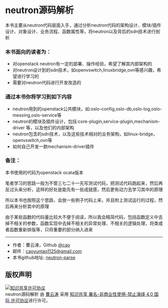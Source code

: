 # neutron源码解析

本书主要从neutron代码层面入手，通过分析neutron代码的架构设计、模块/插件设计、对象设计、业务流程、函数属性等，将neutron以及背后的sdn技术进行剖析

### 本书面向的读者为：
- 对openstack neutron有一定的部署、操作经验，希望了解其内部架构的
- 对neutron设计到的sdn技术，如openvswitch,linuxbridge,ovn等感兴趣，希望进行学习的
- 需要对neutron代码进行开发改造的

### 通过本书你将学习到如下内容
- neutron用到的openstack公共模块，如:oslo-config,oslo-db,oslo-log,oslo-messing,oslo-service等
- neutron的模块及插件设计，包括:core-plugin,service-plugin,mechanism-driver 等，以及他们的内部架构
- neutron包含的sdn技术，以及这些技术相对的业务架构，如linux-bridge，openvswitch,ovn等
- 如何自己开发一款mechanism-driver插件


### 备注：
本书使用的代码为openstack ocata版本

笔者学习的思路一般为不管三七二十一先写测试代码，把测试代码跑起来，然后再反过头来分析，这样的好处是能先有一些成就感，然后更有动力去学习其中的原理

所以本书也按照这个思路，会放一些例子代码上来，并且附上测试运行的过程，然后再来分析其中的原理

由于某些函数的代码量比较大不便于阅读，所以我会精简代码，包括函数定义中去掉不相关的参数，函数实现中去掉不相关的异常处理、不相关的逻辑处理，将类或者函数重新排版等，只将重要的部分纳入进来

---

- 作者：曹云涛，Github [@cao](https://github.com/cao19881125)
- 邮件：caoyuntao1125@gmail.com
- 本书github地址: [neutron-parse](https://github.com/cao19881125/neutron-parse)

## 版权声明


<a rel="license" href="http://creativecommons.org/licenses/by-nc-nd/4.0/"><img alt="知识共享许可协议" style="border-width:0" src="https://i.creativecommons.org/l/by-nc-nd/4.0/88x31.png" /></a><br /><span xmlns:dct="http://purl.org/dc/terms/" property="dct:title">neutron源码解析</span> 由 <a xmlns:cc="http://creativecommons.org/ns#" href="https://github.com/cao19881125/neutron-parse" property="cc:attributionName" rel="cc:attributionURL">曹云涛</a> 采用 <a rel="license" href="http://creativecommons.org/licenses/by-nc-nd/4.0/">知识共享 署名-非商业性使用-禁止演绎 4.0 国际 许可协议</a>进行许可。